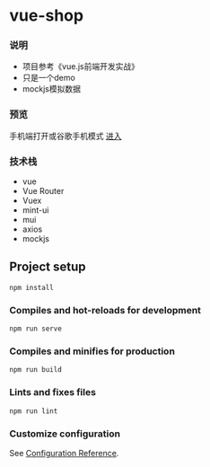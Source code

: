 # vue-shop

### 说明
- 项目参考《vue.js前端开发实战》
- 只是一个demo
- mockjs模拟数据

### 预览
手机端打开或谷歌手机模式 [进入](https://helloklh.cn/vshop)

### 技术栈
- vue
- Vue Router
- Vuex
- mint-ui
- mui
- axios
- mockjs

## Project setup
```
npm install
```

### Compiles and hot-reloads for development
```
npm run serve
```

### Compiles and minifies for production
```
npm run build
```

### Lints and fixes files
```
npm run lint
```

### Customize configuration
See [Configuration Reference](https://cli.vuejs.org/config/).
